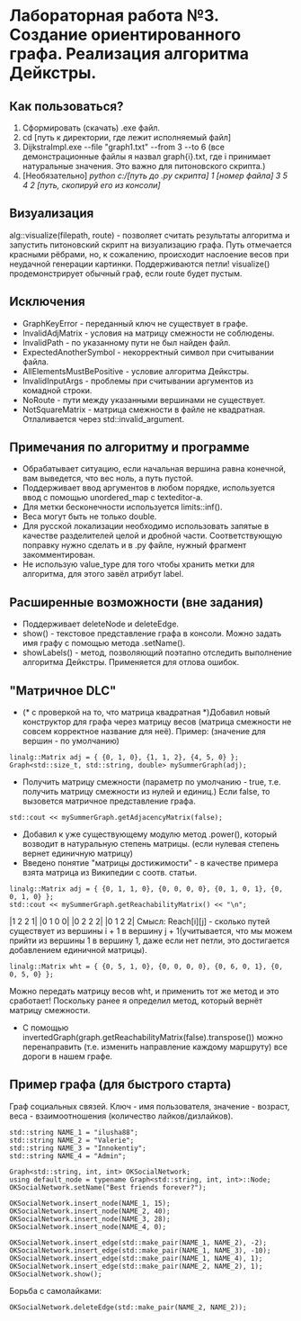 # Лабораторная работа №3. Создание ориентированного графа. Реализация алгоритма Дейкстры.

## Как пользоваться?
1. Сформировать (скачать) .exe файл. 
2. cd [путь к директории, где лежит исполняемый файл]
3. DijkstraImpl.exe --file "graph1.txt" --from 3 --to 6
(все демонстрационные файлы я назвал graph{i}.txt, где i принимает натуральные значения. Это важно для питоновского скрипта.)
4. [Необязательно] *python c:/[путь до .py скрипта] 1 [номер файла] 3 5 4 2 [путь, скопируй его из консоли]*

## Визуализация
alg::visualize(filepath, route) - позволяет считать результаты алгоритма и запустить питоновский скрипт на визуализацию графа. 
Путь отмечается красными рёбрами, но, к сожалению, происходит наслоение весов при неудачной генерации картинки. 
Поддерживаются петли!
visualize() продемонстрирует обычный граф, если route будет пустым. 

## Исключения
- GraphKeyError - переданный ключ не существует в графе. 
- InvalidAdjMatrix - условия на матрицу смежности не соблюдены.  
- InvalidPath - по указанному пути не был найден файл.
- ExpectedAnotherSymbol - некорректный символ при считывании файла.
- AllElementsMustBePositive - условие алгоритма Дейкстры.
- InvalidInputArgs - проблемы при считывании аргументов из комадной строки. 
- NoRoute - пути между указанными вершинами не существует. 
- NotSquareMatrix - матрица смежности в файле не квадратная. Отлаливается через std::invalid_argument. 

## Примечания по алгоритму и программе
- Обрабатывает ситуацию, если начальная вершина равна конечной, вам выведется, что вес ноль, а путь пустой.
- Поддерживает ввод аргументов в любом порядке, используется ввод с помощью unordered_map c texteditor-a. 
- Для метки бесконечности используется limits::inf().
- Веса могут быть не только double.
- Для русской локализации необходимо использовать запятые в качестве разделителей целой и дробной части. Соответствующую поправку нужно сделать и в .py файле, нужный фрагмент закомментирован. 
- Не использую value_type для того чтобы хранить метки для алгоритма, для этого завёл атрибут label. 

## Расширенные возможности (вне задания)
- Поддерживает deleteNode и deleteEdge. 
- show() - текстовое представление графа в консоли. Можно задать имя графу с помощью метода .setName(). 
- showLabels() - метод, позволяющий поэтапно отследить выполнение алгоритма Дейкстры. Применяется для отлова ошибок. 
## "Матричное DLC"
- (* c проверкой на то, что матрица квадратная *)Добавил новый конструктор для графа через матрицу весов (матрица смежности не совсем корректное название для неё). Пример: (значение для вершин - по умолчанию)
```
linalg::Matrix adj = { {0, 1, 0}, {1, 1, 2}, {4, 5, 0} };
Graph<std::size_t, std::string, double> mySummerGraph(adj);
```
- Получить матрицу смежности (параметр по умолчанию - true, т.е. получить матрицу смежности из нулей и единиц.) Если false, то вызовется матричное представление графа. 
```
std::cout << mySummerGraph.getAdjacencyMatrix(false);
```
- Добавил к уже существующему модулю метод .power(), который возводит в натуральную степень матрицы. (если нулевая степень вернет единичную матрицу)
- Введено понятие "матрицы достижимости" - в качестве примера взята матрица из Википедии с соотв. статьи. 
```
linalg::Matrix adj = { {0, 1, 1, 0}, {0, 0, 0, 0}, {0, 1, 0, 1}, {0, 0, 1, 0} };
std::cout << mySummerGraph.getReachabilityMatrix() << "\n";
```
|1 2 2 1|
|0 1 0 0|
|0 2 2 2|
|0 1 2 2|
Смысл: Reach[i][j] - сколько путей существует из вершины i + 1 в вершину j + 1(учитывается, что мы можем прийти из вершины 1 в вершину 1, даже если нет петли, это достигается добавлением единичной матрицы). 
```
linalg::Matrix wht = { {0, 5, 1, 0}, {0, 0, 0, 0}, {0, 6, 0, 1}, {0, 0, 5, 0} };
```
Можно передать матрицу весов wht, и применить тот же метод и это сработает! Поскольку ранее я определил метод, который вернёт матрицу смежности. 
- C помощью invertedGraph(graph.getReachabilityMatrix(false).transpose()) можно перенаправить (т.е. изменить направление каждому маршруту) все дороги в нашем графе. 
## Пример графа (для быстрого старта)
Граф социальных связей. Ключ - имя пользователя, значение - возраст, веса - взаимоотношения (количество лайков/дизлайков).
```
std::string NAME_1 = "ilusha88";
std::string NAME_2 = "Valerie";
std::string NAME_3 = "Innokentiy";
std::string NAME_4 = "Admin";

Graph<std::string, int, int> OKSocialNetwork; 
using default_node = typename Graph<std::string, int, int>::Node;
OKSocialNetwork.setName("Best friends forever?");
	
OKSocialNetwork.insert_node(NAME_1, 15);
OKSocialNetwork.insert_node(NAME_2, 40);
OKSocialNetwork.insert_node(NAME_3, 28);
OKSocialNetwork.insert_node(NAME_4, 0);

OKSocialNetwork.insert_edge(std::make_pair(NAME_1, NAME_2), -2);
OKSocialNetwork.insert_edge(std::make_pair(NAME_1, NAME_3), -10);
OKSocialNetwork.insert_edge(std::make_pair(NAME_1, NAME_4), 1);
OKSocialNetwork.insert_edge(std::make_pair(NAME_2, NAME_2), 1);
OKSocialNetwork.show();
```
Борьба с самолайками:
```
OKSocialNetwork.deleteEdge(std::make_pair(NAME_2, NAME_2)); 
```

